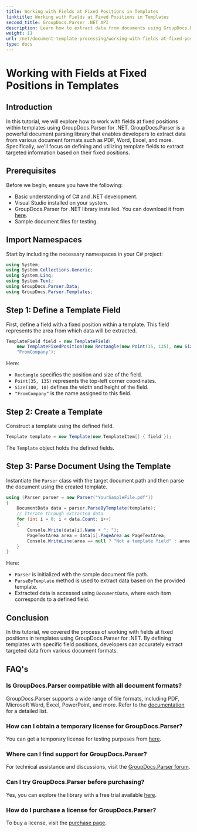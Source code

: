 ```yaml
---
title: Working with Fields at Fixed Positions in Templates
linktitle: Working with Fields at Fixed Positions in Templates
second_title: GroupDocs.Parser .NET API
description: Learn how to extract data from documents using GroupDocs.Parser for .NET. Comprehensive tutorial with code examples.
weight: 11
url: /net/document-template-processing/working-with-fields-at-fixed-positions-in-templates/
type: docs
---
```

# Working with Fields at Fixed Positions in Templates

## Introduction
In this tutorial, we will explore how to work with fields at fixed positions within templates using GroupDocs.Parser for .NET. GroupDocs.Parser is a powerful document parsing library that enables developers to extract data from various document formats such as PDF, Word, Excel, and more. Specifically, we'll focus on defining and utilizing template fields to extract targeted information based on their fixed positions.
## Prerequisites
Before we begin, ensure you have the following:
- Basic understanding of C# and .NET development.
- Visual Studio installed on your system.
- GroupDocs.Parser for .NET library installed. You can download it from [here](https://releases.groupdocs.com/parser/net/).
- Sample document files for testing.

## Import Namespaces
Start by including the necessary namespaces in your C# project:
```csharp
using System;
using System.Collections.Generic;
using System.Linq;
using System.Text;
using GroupDocs.Parser.Data;
using GroupDocs.Parser.Templates;
```
## Step 1: Define a Template Field
First, define a field with a fixed position within a template. This field represents the area from which data will be extracted.
```csharp
TemplateField field = new TemplateField(
    new TemplateFixedPosition(new Rectangle(new Point(35, 135), new Size(100, 10))),
    "FromCompany");
```
Here:
- `Rectangle` specifies the position and size of the field.
- `Point(35, 135)` represents the top-left corner coordinates.
- `Size(100, 10)` defines the width and height of the field.
- `"FromCompany"` is the name assigned to this field.
## Step 2: Create a Template
Construct a template using the defined field.
```csharp
Template template = new Template(new TemplateItem[] { field });
```
The `Template` object holds the defined fields.
## Step 3: Parse Document Using the Template
Instantiate the `Parser` class with the target document path and then parse the document using the created template.
```csharp
using (Parser parser = new Parser("YourSampleFile.pdf"))
{
    DocumentData data = parser.ParseByTemplate(template);
    // Iterate through extracted data
    for (int i = 0; i < data.Count; i++)
    {
        Console.Write(data[i].Name + ": ");
        PageTextArea area = data[i].PageArea as PageTextArea;
        Console.WriteLine(area == null ? "Not a template field" : area.Text);
    }
}
```
Here:
- `Parser` is initialized with the sample document file path.
- `ParseByTemplate` method is used to extract data based on the provided template.
- Extracted data is accessed using `DocumentData`, where each item corresponds to a defined field.

## Conclusion
In this tutorial, we covered the process of working with fields at fixed positions in templates using GroupDocs.Parser for .NET. By defining templates with specific field positions, developers can accurately extract targeted data from various document formats.

## FAQ's
### Is GroupDocs.Parser compatible with all document formats?
GroupDocs.Parser supports a wide range of file formats, including PDF, Microsoft Word, Excel, PowerPoint, and more. Refer to the [documentation](https://tutorials.groupdocs.com/parser/net/) for a detailed list.
### How can I obtain a temporary license for GroupDocs.Parser?
You can get a temporary license for testing purposes from [here](https://purchase.groupdocs.com/temporary-license/).
### Where can I find support for GroupDocs.Parser?
For technical assistance and discussions, visit the [GroupDocs.Parser forum](https://forum.groupdocs.com/c/parser/17).
### Can I try GroupDocs.Parser before purchasing?
Yes, you can explore the library with a free trial available [here](https://releases.groupdocs.com/).
### How do I purchase a license for GroupDocs.Parser?
To buy a license, visit the [purchase page](https://purchase.groupdocs.com/buy).
